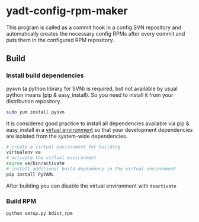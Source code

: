 yadt-config-rpm-maker
=====================

This program is called as a commit hook in a config SVN repository  and automatically creates the necessary config RPMs after every commit and puts them in the configured RPM repository.

## Build  
### Install build dependencies
pysvn (a python library for SVN) is required, but not available by usual python means (pip & easy_install).
So you need to install it from your distribution repository.
```bash
sudo yum install pysvn
```
It is considered good practice to install all dependencies available via pip & easy_install in a
[virtual environment](http://pypi.python.org/pypi/virtualenv) so that your development dependencies are isolated from the system-wide dependencies.
```bash
# create a virtual environment for building
virtualenv ve
# activate the virtual environment
source ve/bin/activate
# install additional build dependency in the virtual environment
pip install PyYAML
```
After building you can disable the virtual environment with 
`deactivate`

### Build RPM
```bash
python setup.py bdist_rpm
```